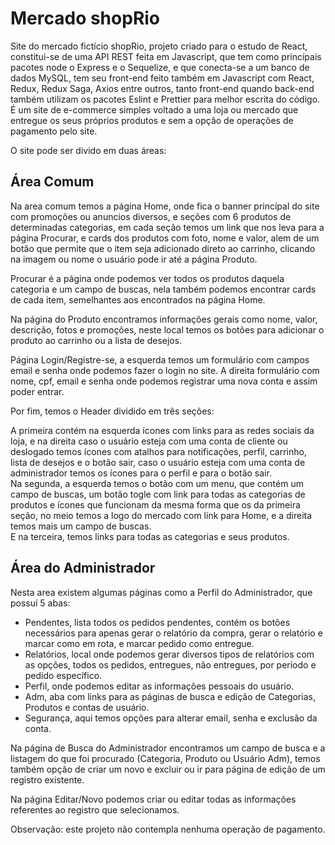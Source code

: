 # Mercado shopRio
Site do mercado fictício shopRio, projeto criado para o estudo de React, constitui-se de uma API REST feita em Javascript, que tem como princípais pacotes node o Express e o Sequelize, e que conecta-se a um banco de dados MySQL, tem seu front-end feito também em Javascript com React, Redux, Redux Saga, Axios entre outros, tanto front-end quando back-end também utilizam os pacotes Eslint e Prettier para melhor escrita do código.  
É um site de e-commerce simples voltado a uma loja ou mercado que entregue os seus próprios produtos e sem a opção de operações de pagamento pelo site.

O site pode ser divido em duas áreas:

## Área Comum
Na area comum temos a página Home, onde fica o banner princípal do site com promoções ou anuncios diversos, e seções com 6 produtos de determinadas categorias, em cada seção temos um link que nos leva para a página Procurar, e cards dos produtos com foto, nome e valor, alem de um botão que permite que o item seja adicionado direto ao carrinho, clicando na imagem ou nome o usuário pode ir até a página Produto.

Procurar é a página onde podemos ver todos os produtos daquela categoria e um campo de buscas, nela também podemos encontrar cards de cada item, semelhantes aos encontrados na página Home.

Na página do Produto encontramos informações gerais como nome, valor, descrição, fotos e promoções, neste local temos os botões para adicionar o produto ao carrinho ou a lista de desejos.

Página Login/Registre-se, a esquerda temos um formulário com campos email e senha onde podemos fazer o login no site. A direita formulário com nome, cpf, email e senha onde podemos registrar uma nova conta e assim poder entrar.

Por fim, temos o Header dividido em três seções:

 A primeira contém na esquerda ícones com links para as redes sociais da loja, e na direita caso o usuário esteja com uma conta de cliente ou deslogado temos ícones com atalhos para notificações, perfil, carrinho, lista de desejos e o botão sair, caso o usuário esteja com uma conta de administrador temos os ícones para o perfil e para o botão sair.  
 Na segunda, a esquerda temos o botão com um menu, que contém um campo de buscas, um botão togle com link para todas as categorias de produtos e ícones que funcionam da mesma forma que os da primeira seção, no meio temos a logo do mercado com link para Home, e a direita temos mais um campo de buscas.  
 E na terceira, temos links para todas as categorias e seus produtos.

## Área do Administrador
Nesta area existem algumas páginas como a Perfil do Administrador, que possuí 5 abas:  

- Pendentes, lista todos os pedidos pendentes, contém os botões necessários para apenas gerar o relatório da compra, gerar o relatório e marcar como em rota, e marcar pedido como entregue.  
- Relatórios, local onde podemos gerar diversos tipos de relatórios com as opções, todos os pedidos, entregues, não entregues, por período e pedido específico.  
- Perfil, onde podemos editar as informações pessoais do usuário.  
- Adm, aba com links para as páginas de busca e edição de Categorias, Produtos e contas de usuário.  
- Segurança, aqui temos opções para alterar email, senha e exclusão da conta.

Na página de Busca do Administrador encontramos um campo de busca e a listagem do que foi procurado (Categoria, Produto ou Usuário Adm), temos também opção de criar um novo e excluir ou ir para página de edição de um registro existente.

Na página Editar/Novo podemos criar ou editar todas as informações referentes ao registro que selecionamos.


Observação: este projeto não contempla nenhuma operação de pagamento.
